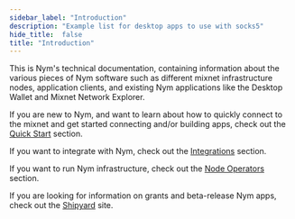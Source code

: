 ```yaml
---
sidebar_label: "Introduction"
description: "Example list for desktop apps to use with socks5"
hide_title:  false
title: "Introduction"
---
```


This is Nym's technical documentation, containing information about the various pieces of Nym software such as different mixnet infrastructure nodes, application clients, and existing Nym applications like the Desktop Wallet and Mixnet Network Explorer. 

If you are new to Nym, and want to learn about how to quickly connect to the mixnet and get started connecting and/or building apps, check out the [Quick Start](/docs/next/quickstart/introduction) section. 

If you want to integrate with Nym, check out the [Integrations](/docs/next/integrations/introduction) section. 

If you want to run Nym infrastructure, check out the [Node Operators](/docs/next/node-operators/) section. 

If you are looking for information on grants and beta-release Nym apps, check out the [Shipyard](https://shipyard.nymtech.net) site. 

